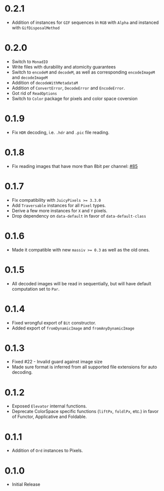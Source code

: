 # 0.2.1

* Addition of instances for `GIF` sequences in `RGB` with `Alpha` and instanced with
  `GifDisposalMethod`

# 0.2.0

* Switch to `MonadIO`
* Write files with durability and atomicity guarantees
* Switch to `encodeM` and `decodeM`, as well as corresponding `encodeImageM` and `decodeImageM`
* Addition of `decodeWithMetadataM`
* Addition of `ConvertError`, `DecodeError` and `EncodeError`.
* Got rid of `ReadOptions`
* Switch to `Color` package for pixels and color space coversion

# 0.1.9

* Fix `HDR` decoding, i.e. `.hdr` and `.pic` file reading.

# 0.1.8

* Fix reading images that have more than 8bit per channel:
  [#85](https://github.com/lehins/massiv/issues/85)

# 0.1.7

* Fix compatibility with `JuicyPixels >= 3.3.0`
* Add `Traversable` instances for all `Pixel` types.
* Derive a few more instances for `X` and `Y` pixels.
* Drop dependency on `data-default` in favor of `data-default-class`

# 0.1.6

* Made it compatible with new `massiv >= 0.3` as well as the old ones.

# 0.1.5

* All decoded images will be read in sequentially, but will have default computation set to `Par`.

# 0.1.4

* Fixed wrongful export of `Bit` constructor.
* Added export of `fromDynamicImage` and `fromAnyDynamicImage`

# 0.1.3

* Fixed #22 - Invalid guard against image size
* Made sure format is inferred from all supported file extensions for auto decoding.

# 0.1.2

* Exposed `Elevator` internal functions.
* Deprecate ColorSpace specific functions (`liftPx`, `foldlPx`, etc.) in favor of Functor,
  Applicative and Foldable.

# 0.1.1

* Addition of `Ord` instances to Pixels.

# 0.1.0

* Initial Release
